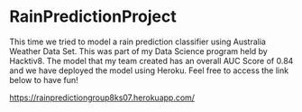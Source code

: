 # RainPredictionProject

This time we tried to model a rain prediction classifier using Australia Weather Data Set. This was part of my Data Science program held by Hacktiv8. The model that my team created has an overall AUC Score of 0.84 and we have deployed the model using Heroku. Feel free to access the link below to have fun! 

https://rainpredictiongroup8ks07.herokuapp.com/
